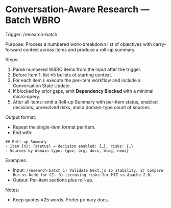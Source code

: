# Conversation-Aware Research — Batch WBRO

Trigger: /research-batch

Purpose: Process a numbered work-breakdown list of objectives with carry-forward context across items and produce a roll-up summary.

Steps:
1. Parse numbered WBRO items from the input after the trigger.
2. Before Item 1: list ≤5 bullets of starting context.
3. For each item i: execute the per-item workflow and include a Conversation State Update.
4. If blocked by prior gaps, emit **Dependency Blocked** with a minimal micro-query.
5. After all items: emit a Roll-up Summary with per-item status, enabled decisions, unresolved risks, and a domain-type count of sources.

Output format:
- Repeat the single-item format per item.
- End with:
```
## Roll-up Summary
- Item {n}: {status} — decision enabled: {…}; risks: {…}
- Sources by domain type: {gov, org, docs, blog, news}
```

Examples:
- Input: `/research-batch 1) Validate Next.js 15 stability. 2) Compare Bun vs Node for CI. 3) Licensing risks for MIT vs Apache-2.0.`
- Output: Per-item sections plus roll-up.

Notes:
- Keep quotes ≤25 words. Prefer primary docs.